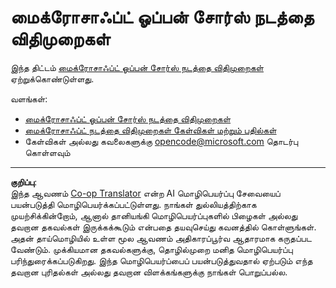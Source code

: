 <!--
CO_OP_TRANSLATOR_METADATA:
{
  "original_hash": "c06b12caf3c901eb3156e3dd5b0aea56",
  "translation_date": "2025-10-11T11:13:55+00:00",
  "source_file": "CODE_OF_CONDUCT.md",
  "language_code": "ta"
}
-->
# மைக்ரோசாஃப்ட் ஓப்பன் சோர்ஸ் நடத்தை விதிமுறைகள்

இந்த திட்டம் [மைக்ரோசாஃப்ட் ஓப்பன் சோர்ஸ் நடத்தை விதிமுறைகள்](https://opensource.microsoft.com/codeofconduct/) ஏற்றுக்கொண்டுள்ளது.

வளங்கள்:

- [மைக்ரோசாஃப்ட் ஓப்பன் சோர்ஸ் நடத்தை விதிமுறைகள்](https://opensource.microsoft.com/codeofconduct/)
- [மைக்ரோசாஃப்ட் நடத்தை விதிமுறைகள் கேள்விகள் மற்றும் பதில்கள்](https://opensource.microsoft.com/codeofconduct/faq/)
- கேள்விகள் அல்லது கவலைகளுக்கு [opencode@microsoft.com](mailto:opencode@microsoft.com) தொடர்பு கொள்ளவும்

---

**குறிப்பு**:  
இந்த ஆவணம் [Co-op Translator](https://github.com/Azure/co-op-translator) என்ற AI மொழிபெயர்ப்பு சேவையைப் பயன்படுத்தி மொழிபெயர்க்கப்பட்டுள்ளது. நாங்கள் துல்லியத்திற்காக முயற்சிக்கின்றோம், ஆனால் தானியங்கி மொழிபெயர்ப்புகளில் பிழைகள் அல்லது தவறான தகவல்கள் இருக்கக்கூடும் என்பதை தயவுசெய்து கவனத்தில் கொள்ளுங்கள். அதன் தாய்மொழியில் உள்ள மூல ஆவணம் அதிகாரப்பூர்வ ஆதாரமாக கருதப்பட வேண்டும். முக்கியமான தகவல்களுக்கு, தொழில்முறை மனித மொழிபெயர்ப்பு பரிந்துரைக்கப்படுகிறது. இந்த மொழிபெயர்ப்பைப் பயன்படுத்துவதால் ஏற்படும் எந்த தவறான புரிதல்கள் அல்லது தவறான விளக்கங்களுக்கு நாங்கள் பொறுப்பல்ல.